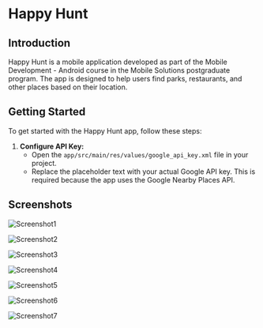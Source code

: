 # **Happy Hunt**

## **Introduction**

Happy Hunt is a mobile application developed as part of the Mobile Development - Android course in the Mobile Solutions postgraduate program. The app is designed to help users find parks, restaurants, and other places based on their location.

## **Getting Started**

To get started with the Happy Hunt app, follow these steps:

1. **Configure API Key:**
   - Open the `app/src/main/res/values/google_api_key.xml` file in your project.
   - Replace the placeholder text with your actual Google API key. This is required because the app uses the Google Nearby Places API.

## **Screenshots**

![Screenshot1](app/src/main/res/drawable/assets/1.png)

![Screenshot2](app/src/main/res/drawable/assets/2.png)

![Screenshot3](app/src/main/res/drawable/assets/3.png)

![Screenshot4](app/src/main/res/drawable/assets/4.png)

![Screenshot5](app/src/main/res/drawable/assets/5.png)

![Screenshot6](app/src/main/res/drawable/assets/6.png)

![Screenshot7](app/src/main/res/drawable/assets/7.png)
